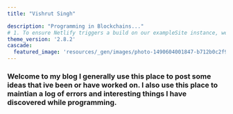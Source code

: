 ```yaml
---
title: "Vishrut Singh"

description: "Programming in Blockchains..."
# 1. To ensure Netlify triggers a build on our exampleSite instance, we need to change a file in the exampleSite directory.
theme_version: '2.8.2'
cascade:
  featured_image: 'resources/_gen/images/photo-1490604001847-b712b0c2f967_15596602331231608852_hu3d03a01dcc18bc5be0e67db3d8d209a6_0_2ef0b467271115c62574a78561868c9f.webp'
---
```

### Welcome to my blog I generally use this place to post some ideas that ive been or have worked on. I also use this place to maintian a log of errors and interesting things I have discovered while programming.